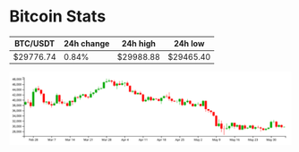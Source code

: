 # Bitcoin Stats

BTC/USDT|24h change|24h high|24h low|
|---|---|---|---|
|$29776.74|0.84%|$29988.88|$29465.40|

<img src="./chart.svg">
